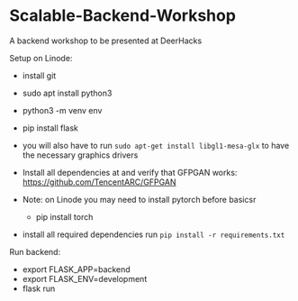 # Scalable-Backend-Workshop
A backend workshop to be presented at DeerHacks 

Setup on Linode:

- install git
- sudo apt install python3
- python3 -m venv env 
- pip install flask
- you will also have to run `sudo apt-get install libgl1-mesa-glx` to have the necessary graphics drivers
- Install all dependencies at and verify that GFPGAN works: https://github.com/TencentARC/GFPGAN
- Note: on Linode you may need to install pytorch before basicsr
  - pip install torch

- install all required dependencies run `pip install -r requirements.txt`


Run backend:
- export FLASK_APP=backend
- export FLASK_ENV=development
- flask run
